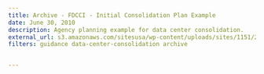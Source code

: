 ```yaml
---
title: Archive - FDCCI - Initial Consolidation Plan Example
date: June 30, 2010
description: Agency planning example for data center consolidation.
external_url: s3.amazonaws.com/sitesusa/wp-content/uploads/sites/1151/2016/11/FDCCI-Initial-Consolidation-Plan-Example.doc
filters: guidance data-center-consolidation archive


---
```

